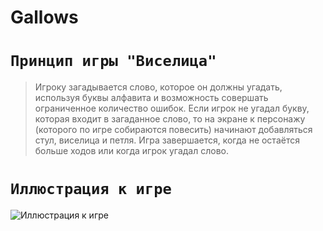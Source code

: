 # Gallows
# `Принцип игры "Виселица"`
> Игроку загадывается слово, которое он должны угадать, используя буквы алфавита и возможность совершать ограниченное количество ошибок. Если игрок не угадал букву, которая входит в загаданное слово, то на экране к персонажу (которого по игре собираются повесить) начинают добавляться стул, виселица и петля. Игра завершается, когда не остаётся больше ходов или когда игрок угадал слово.
# `Иллюстрация к игре`
![Иллюстрация к игре](../lab3.2/screenshot/screenshot_0.png)
